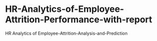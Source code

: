 # HR-Analytics-of-Employee-Attrition-Performance-with-report
HR Analytics of Employee-Attrition-Analysis-and-Prediction
